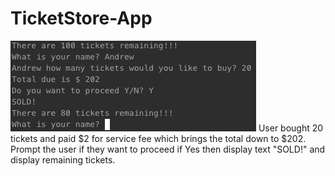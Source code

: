 # TicketStore-App

![](SoldTickets.png)
User bought 20 tickets and paid $2 for service fee which brings the total down to $202. Prompt the user if they want to proceed if Yes then display text "SOLD!" and display remaining tickets. 

